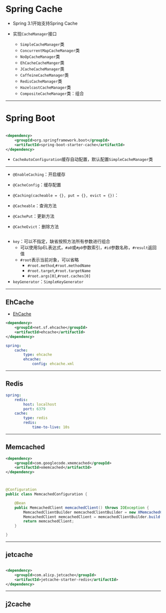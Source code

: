 # Spring Cache

- Spring 3.1开始支持Spring Cache

- 实现`CacheManager`接口
    - `SimpleCacheManager`类
    - `ConcurrentMapCacheManager`类
    - `NoOpCacheManager`类
    - `EhCacheCacheManger`类
    - `JCacheCacheManager`类
    - `CaffeineCacheManager`类
    - `RedisCacheManager`类
    - `HazelcastCacheManager`类
    - `CompositeCacheManager`类：组合




---
# Spring Boot
```xml

<dependency>
    <groupId>org.springframework.boot</groupId>
    <artifactId>spring-boot-starter-cache</artifactId>
</dependency>

```
- `CacheAutoConfiguration`缓存自动配置，默认配置`SimpleCacheManager`类

---

- `@EnableCaching`：开启缓存
- `@CacheConfig`：缓存配置

- `@Caching(cacheable = {}, put = {}, evict = {})`：
- `@Cacheable`：查询方法

- `@CachePut`：更新方法
- `@CacheEvict`：删除方法

```java

```

- `key`：可以不指定，缺省按照方法所有参数进行组合
    - 可以使用SpEL表达式，`#a0`或`#p0`参数索引，`#id`参数名称，`#result`返回值
    - `#root`表示当前对象，可以省略
        - `#root.method`,`#root.methodName`
        - `#root.target`,`#root.targetName`
        - `#root.args[0]`,`#root.caches[0]`
- `keyGenerator`：`SimpleKeyGenerator`



---
## EhCache

- [EhCache](./ehcache.md)

```xml
<dependency>
    <groupId>net.sf.ehcache</groupId>
    <artifactId>ehcache</artifactId>
</dependency>
```



```yaml
spring:
    cache:
        type: ehcache
        ehcache:
            config: ehcache.xml


```

---

## Redis


```yaml
spring:
    redis:
        host: localhost
        port: 6379
    cache:
        type: redis
        redis:
            time-to-live: 10s


```


---

## Memcached


```xml
<dependency>
    <groupId>com.googlecode.xmemcached</groupId>
    <artifactId>xmemcached</artifactId>
</dependency>



```


```java

@Configuration
public class MemcachedConfiguration {

    @Bean
    public MemcachedClient memcachedClient() throws IOException {
        MemcachedClientBuilder memcachedClientBuilder = new XMemcachedClientBuilder("localhost:11211");
        MemcachedClient memcachedClient = memcachedClientBuilder.build();
        return memcachedClient;
    }

}


```


---
## jetcache

```xml

<dependency>
    <groupId>com.alicp.jetcache</groupId>
    <artifactId>jetcache-starter-redis</artifactId>
</dependency>

```


---
## j2cache